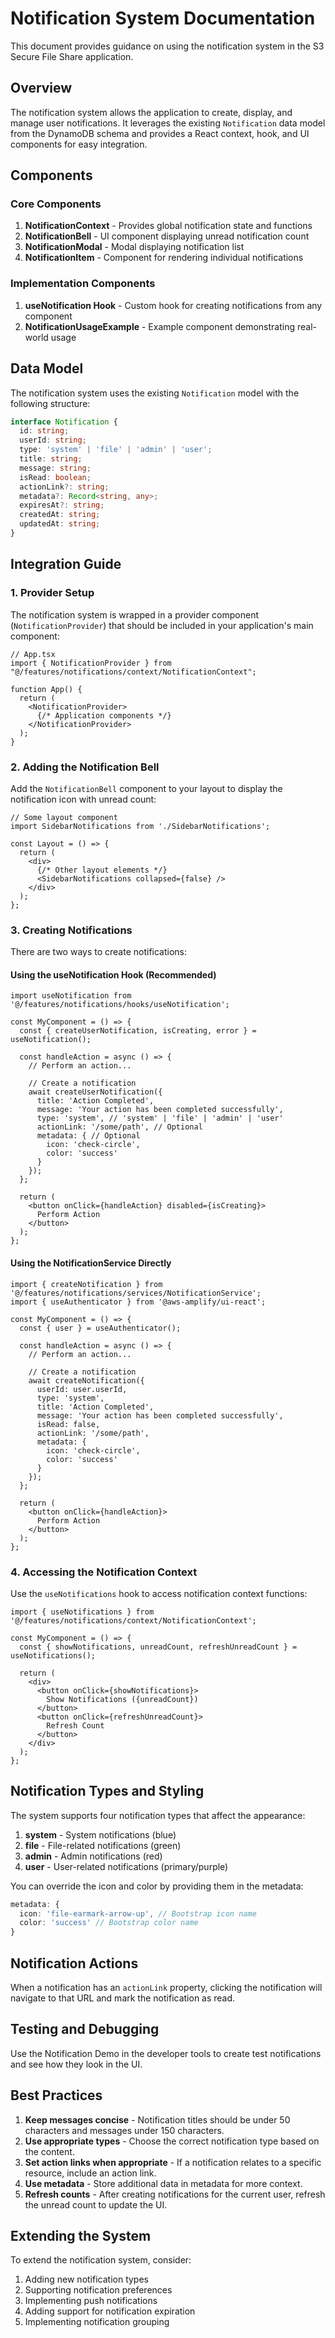# Notification System Documentation

This document provides guidance on using the notification system in the S3 Secure File Share application.

## Overview

The notification system allows the application to create, display, and manage user notifications. It leverages the existing `Notification` data model from the DynamoDB schema and provides a React context, hook, and UI components for easy integration.

## Components

### Core Components

1. **NotificationContext** - Provides global notification state and functions
2. **NotificationBell** - UI component displaying unread notification count
3. **NotificationModal** - Modal displaying notification list
4. **NotificationItem** - Component for rendering individual notifications

### Implementation Components

1. **useNotification Hook** - Custom hook for creating notifications from any component
2. **NotificationUsageExample** - Example component demonstrating real-world usage

## Data Model

The notification system uses the existing `Notification` model with the following structure:

```typescript
interface Notification {
  id: string;
  userId: string;
  type: 'system' | 'file' | 'admin' | 'user';
  title: string;
  message: string;
  isRead: boolean;
  actionLink?: string;
  metadata?: Record<string, any>;
  expiresAt?: string;
  createdAt: string;
  updatedAt: string;
}
```

## Integration Guide

### 1. Provider Setup

The notification system is wrapped in a provider component (`NotificationProvider`) that should be included in your application's main component:

```tsx
// App.tsx
import { NotificationProvider } from "@/features/notifications/context/NotificationContext";

function App() {
  return (
    <NotificationProvider>
      {/* Application components */}
    </NotificationProvider>
  );
}
```

### 2. Adding the Notification Bell

Add the `NotificationBell` component to your layout to display the notification icon with unread count:

```tsx
// Some layout component
import SidebarNotifications from './SidebarNotifications';

const Layout = () => {
  return (
    <div>
      {/* Other layout elements */}
      <SidebarNotifications collapsed={false} />
    </div>
  );
};
```

### 3. Creating Notifications

There are two ways to create notifications:

#### Using the useNotification Hook (Recommended)

```tsx
import useNotification from '@/features/notifications/hooks/useNotification';

const MyComponent = () => {
  const { createUserNotification, isCreating, error } = useNotification();
  
  const handleAction = async () => {
    // Perform an action...
    
    // Create a notification
    await createUserNotification({
      title: 'Action Completed',
      message: 'Your action has been completed successfully',
      type: 'system', // 'system' | 'file' | 'admin' | 'user'
      actionLink: '/some/path', // Optional
      metadata: { // Optional
        icon: 'check-circle',
        color: 'success'
      }
    });
  };
  
  return (
    <button onClick={handleAction} disabled={isCreating}>
      Perform Action
    </button>
  );
};
```

#### Using the NotificationService Directly

```tsx
import { createNotification } from '@/features/notifications/services/NotificationService';
import { useAuthenticator } from '@aws-amplify/ui-react';

const MyComponent = () => {
  const { user } = useAuthenticator();
  
  const handleAction = async () => {
    // Perform an action...
    
    // Create a notification
    await createNotification({
      userId: user.userId,
      type: 'system',
      title: 'Action Completed',
      message: 'Your action has been completed successfully',
      isRead: false,
      actionLink: '/some/path',
      metadata: {
        icon: 'check-circle',
        color: 'success'
      }
    });
  };
  
  return (
    <button onClick={handleAction}>
      Perform Action
    </button>
  );
};
```

### 4. Accessing the Notification Context

Use the `useNotifications` hook to access notification context functions:

```tsx
import { useNotifications } from '@/features/notifications/context/NotificationContext';

const MyComponent = () => {
  const { showNotifications, unreadCount, refreshUnreadCount } = useNotifications();
  
  return (
    <div>
      <button onClick={showNotifications}>
        Show Notifications ({unreadCount})
      </button>
      <button onClick={refreshUnreadCount}>
        Refresh Count
      </button>
    </div>
  );
};
```

## Notification Types and Styling

The system supports four notification types that affect the appearance:

1. **system** - System notifications (blue)
2. **file** - File-related notifications (green)
3. **admin** - Admin notifications (red)
4. **user** - User-related notifications (primary/purple)

You can override the icon and color by providing them in the metadata:

```typescript
metadata: {
  icon: 'file-earmark-arrow-up', // Bootstrap icon name
  color: 'success' // Bootstrap color name
}
```

## Notification Actions

When a notification has an `actionLink` property, clicking the notification will navigate to that URL and mark the notification as read.

## Testing and Debugging

Use the Notification Demo in the developer tools to create test notifications and see how they look in the UI.

## Best Practices

1. **Keep messages concise** - Notification titles should be under 50 characters and messages under 150 characters.
2. **Use appropriate types** - Choose the correct notification type based on the content.
3. **Set action links when appropriate** - If a notification relates to a specific resource, include an action link.
4. **Use metadata** - Store additional data in metadata for more context.
5. **Refresh counts** - After creating notifications for the current user, refresh the unread count to update the UI.

## Extending the System

To extend the notification system, consider:

1. Adding new notification types
2. Supporting notification preferences
3. Implementing push notifications
4. Adding support for notification expiration
5. Implementing notification grouping